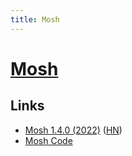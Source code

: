 ```yaml
---
title: Mosh
---
```


# [Mosh](https://mosh.org/)

## Links

- [Mosh 1.4.0 (2022)](https://mosh.org/mosh-1.4.0-released.html) ([HN](https://news.ycombinator.com/item?id=33439542))
- [Mosh Code](https://github.com/mobile-shell/mosh)

